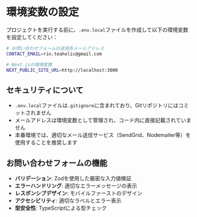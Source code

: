# 環境変数の設定

プロジェクトを実行する前に、`.env.local`ファイルを作成して以下の環境変数を設定してください：

```bash
# お問い合わせフォームの送信先メールアドレス
CONTACT_EMAIL=rin.teaholic@gmail.com

# Next.jsの環境変数
NEXT_PUBLIC_SITE_URL=http://localhost:3000
```

## セキュリティについて

- `.env.local`ファイルは`.gitignore`に含まれており、Gitリポジトリにはコミットされません
- メールアドレスは環境変数として管理され、コード内に直接記載されていません
- 本番環境では、適切なメール送信サービス（SendGrid、Nodemailer等）を使用することを推奨します

## お問い合わせフォームの機能

- **バリデーション**: Zodを使用した厳密な入力値検証
- **エラーハンドリング**: 適切なエラーメッセージの表示
- **レスポンシブデザイン**: モバイルファーストのデザイン
- **アクセシビリティ**: 適切なラベルとエラー表示
- **型安全性**: TypeScriptによる型チェック
